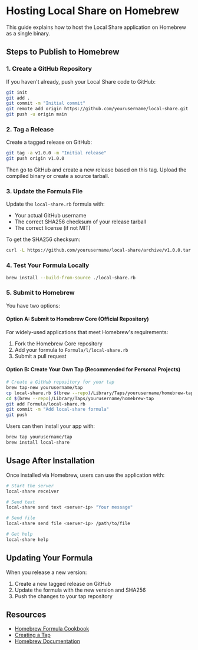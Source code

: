 # Hosting Local Share on Homebrew

This guide explains how to host the Local Share application on Homebrew as a single binary.

## Steps to Publish to Homebrew

### 1. Create a GitHub Repository

If you haven't already, push your Local Share code to GitHub:

```bash
git init
git add .
git commit -m "Initial commit"
git remote add origin https://github.com/yourusername/local-share.git
git push -u origin main
```

### 2. Tag a Release

Create a tagged release on GitHub:

```bash
git tag -a v1.0.0 -m "Initial release"
git push origin v1.0.0
```

Then go to GitHub and create a new release based on this tag. Upload the compiled binary or create a source tarball.

### 3. Update the Formula File

Update the `local-share.rb` formula with:

- Your actual GitHub username
- The correct SHA256 checksum of your release tarball
- The correct license (if not MIT)

To get the SHA256 checksum:

```bash
curl -L https://github.com/yourusername/local-share/archive/v1.0.0.tar.gz | shasum -a 256
```

### 4. Test Your Formula Locally

```bash
brew install --build-from-source ./local-share.rb
```

### 5. Submit to Homebrew

You have two options:

#### Option A: Submit to Homebrew Core (Official Repository)

For widely-used applications that meet Homebrew's requirements:

1. Fork the Homebrew Core repository
2. Add your formula to `Formula/l/local-share.rb`
3. Submit a pull request

#### Option B: Create Your Own Tap (Recommended for Personal Projects)

```bash
# Create a GitHub repository for your tap
brew tap-new yourusername/tap
cp local-share.rb $(brew --repo)/Library/Taps/yourusername/homebrew-tap/Formula/
cd $(brew --repo)/Library/Taps/yourusername/homebrew-tap
git add Formula/local-share.rb
git commit -m "Add local-share formula"
git push
```

Users can then install your app with:

```bash
brew tap yourusername/tap
brew install local-share
```

## Usage After Installation

Once installed via Homebrew, users can use the application with:

```bash
# Start the server
local-share receiver

# Send text
local-share send text <server-ip> "Your message"

# Send file
local-share send file <server-ip> /path/to/file

# Get help
local-share help
```

## Updating Your Formula

When you release a new version:

1. Create a new tagged release on GitHub
2. Update the formula with the new version and SHA256
3. Push the changes to your tap repository

## Resources

- [Homebrew Formula Cookbook](https://docs.brew.sh/Formula-Cookbook)
- [Creating a Tap](https://docs.brew.sh/How-to-Create-and-Maintain-a-Tap)
- [Homebrew Documentation](https://docs.brew.sh/) 